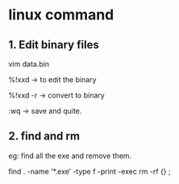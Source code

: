 # linux command
## 1. Edit binary files

 vim data.bin
 
 %!xxd    -> to edit the binary
 
 %!xxd -r -> convert to binary
 
 :wq      -> save and quite.
  
## 2. find and rm

 eg: find all the exe and remove them. 
 
 find . -name ‘*.exe’ -type f -print -exec rm -rf {} \;


